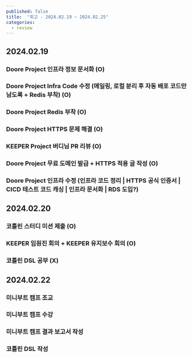 ```yaml
---
published: false
title:  "회고 - 2024.02.19 ~ 2024.02.25"
categories:
  - review
---
```


## 2024.02.19 

### Doore Project 인프라 정보 문서화 (O)

### Doore Project Infra Code 수정 (메일링, 로컬 분리 후 자동 배포 코드만 남도록 + Redis 부착) (O)

### Doore Project Redis 부착 (O)

### Doore Project HTTPS 문제 해결 (O)

### KEEPER Project 버디님 PR 리뷰 (O)

### Doore Project 무료 도메인 발급 + HTTPS 적용 글 작성 (O)

### Doore Project 인프라 수정 (인프라 코드 정리 | HTTPS 공식 인증서 | CICD 테스트 코드 캐싱 | 인프라 문서화 | RDS 도입?)

## 2024.02.20

### 코틀린 스터디 미션 제출 (O)

### KEEPER 임원진 회의 + KEEPER 유지보수 회의 (O)

### 코틀린 DSL 공부 (X)

## 2024.02.22

### 미니부트 캠프 조교

### 미니부트 캠프 수강

### 미니부트 캠프 결과 보고서 작성

### 코틀린 DSL 작성
